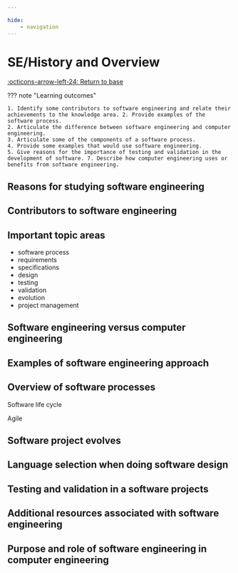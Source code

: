 ```yaml
---

hide:
    - navigation 
---
```

# SE/History and Overview

[:octicons-arrow-left-24: Return to base](/Bodies-of-Knowledge/Software-Engineering/)

??? note "Learning outcomes"

    1. Identify some contributors to software engineering and relate their achievements to the knowledge area. 2. Provide examples of the software process.
    2. Articulate the difference between software engineering and computer engineering.
    3. Articulate some of the components of a software process.
    4. Provide some examples that would use software engineering.
    5. Give reasons for the importance of testing and validation in the development of software. 7. Describe how computer engineering uses or benefits from software engineering.

## Reasons for studying software engineering

## Contributors to software engineering

## Important topic areas

- software process
- requirements
- specifications
- design
- testing
- validation
- evolution
- project management

## Software engineering versus computer engineering

## Examples of software engineering approach

## Overview of software processes 

Software life cycle

Agile

## Software project evolves

## Language selection when doing software design

## Testing and validation in a software projects

## Additional resources associated with software engineering

## Purpose and role of software engineering in computer engineering